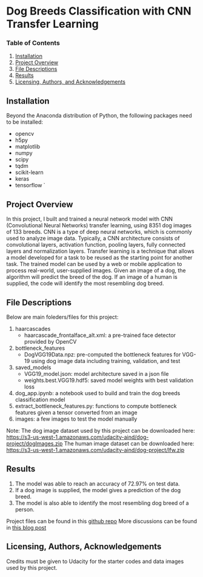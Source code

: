 # Dog Breeds Classification with CNN Transfer Learning

### Table of Contents

1. [Installation](#installation)
2. [Project Overview](#overview)
3. [File Descriptions](#files)
4. [Results](#results)
5. [Licensing, Authors, and Acknowledgements](#licensing)

## Installation <a name="installation"></a>

Beyond the Anaconda distribution of Python, the following packages need to be installed:
* opencv
* h5py
* matplotlib
* numpy
* scipy
* tqdm
* scikit-learn
* keras
* tensorflow   `   

## Project Overview<a name="overview"></a>

In this project, I built and trained a neural network model with CNN (Convolutional Neural Networks) transfer learning, using 8351 dog images of 133 breeds. CNN is a type of deep neural networks, which is commonly used to analyze image data. Typically, a CNN architecture consists of convolutional layers, activation function, pooling layers, fully connected layers and normalization layers. Transfer learning is a technique that allows a model developed for a task to be reused as the starting point for another task.
The trained model can be used by a web or mobile application to process real-world, user-supplied images.  Given an image of a dog, the algorithm will predict the breed of the dog.  If an image of a human is supplied, the code will identify the most resembling dog breed.

## File Descriptions <a name="files"></a>

Below are main foleders/files for this project:
1. haarcascades
    - haarcascade_frontalface_alt.xml:  a pre-trained face detector provided by OpenCV
2. bottleneck_features
    - DogVGG19Data.npz: pre-computed the bottleneck features for VGG-19 using dog image data including training, validation, and test
3. saved_models
    - VGG19_model.json: model architecture saved in a json file
    - weights.best.VGG19.hdf5: saved model weights with best validation loss
4. dog_app.ipynb: a notebook used to build and train the dog breeds classification model 
5. extract_bottleneck_features.py: functions to compute bottleneck features given a tensor converted from an image
6. images: a few images to test the model manually

Note: 
The dog image dataset used by this project can be downloaded here: https://s3-us-west-1.amazonaws.com/udacity-aind/dog-project/dogImages.zip
The human image dataset can be downloaded here: https://s3-us-west-1.amazonaws.com/udacity-aind/dog-project/lfw.zip

## Results<a name="results"></a>

1. The model was able to reach an accuracy of 72.97% on test data.
2. If a dog image is supplied, the model gives a prediction of the dog breed.
3. The model is also able to identify the most resembling dog breed of a person.

Project files can be found in this [github repo](https://github.com/Chimdee/Data-Science-Nano-Degree/tree/master/Capstone%20Project)
More discussions can be found in [this blog post](https://medium.com/@tserenchimedganbold/classifying-dogs-according-to-their-breeds-27c4bbbf5c21?sk=9ec5f5befe7b7ee37ab7fe013e02ea11)

## Licensing, Authors, Acknowledgements<a name="licensing"></a>

Credits must be given to Udacity for the starter codes and data images used by this project. 
